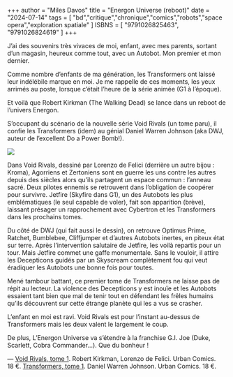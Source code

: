 +++
author = "Miles Davos"
title = "Energon Universe (reboot)"
date = "2024-07-14"
tags = [
    "bd","critique","chronique","comics","robots","space opera","exploration spatiale"
]
ISBNS = [
    "9791026825463", "9791026824619"
]
+++

J’ai des souvenirs très vivaces de moi, enfant, avec mes parents, sortant d’un magasin, heureux comme tout, avec un Autobot. Mon premier et mon dernier.

Comme nombre d’enfants de ma génération, les Transformers ont laissé leur indélébile marque en moi. Je me rappelle de ces moments, les yeux arrimés au poste, lorsque c’était l’heure de la série animée (G1 à l’époque).

Et voilà que Robert Kirkman (The Walking Dead) se lance dans un reboot de l’univers Energon.

S’occupant du scénario de la nouvelle série Void Rivals (un tome paru), il confie les Transformers (idem) au génial Daniel Warren Johnson (aka DWJ, auteur de l’excellent Do a Power Bomb!).

![](/images/energon-universe-reboot.jpeg)

Dans Void Rivals, dessiné par Lorenzo de Felici (derrière un autre bijou : Kroma), Agorriens et Zertoniens sont en guerre les uns contre les autres depuis des siècles alors qu’ils partagent un espace commun : l’anneau sacré. Deux pilotes ennemis se retrouvent dans l’obligation de coopérer pour survivre. Jetfire (Skyfire dans G1), un des Autobots les plus emblématiques (le seul capable de voler), fait son apparition (brève), laissant présager un rapprochement avec Cybertron et les Transformers dans les prochains tomes.

Du côté de DWJ (qui fait aussi le dessin), on retrouve Optimus Prime, Ratchet, Bumblebee, Cliffjumper et d’autres Autobots inertes, en piteux état sur terre. Après l’intervention salutaire de Jetfire, les voilà repartis pour un tour. Mais Jetfire commet une gaffe monumentale. Sans le vouloir, il attire les Decepticons guidés par un Skyscream complètement fou qui veut éradiquer les Autobots une bonne fois pour toutes.

Mené tambour battant, ce premier tome de Transformers ne laisse pas de répit au lecteur. La violence des Decepticons y est inouïe et les Autobots essaient tant bien que mal de tenir tout en défendant les frêles humains qu’ils découvrent sur cette étrange planète qui les a vus se crasher.

L’enfant en moi est ravi. Void Rivals est pour l’instant au-dessus de Transformers mais les deux valent le largement le coup.

De plus, L’Energon Universe va s’étendre à la franchise G.I. Joe (Duke, Scarlett, Cobra Commander…). Que du bonheur !

—
[Void Rivals, tome 1](https://www.urban-comics.com/void-rivals-tome-1/). Robert Kirkman, Lorenzo de Felici. Urban Comics. 18 €.
[Transformers, tome 1](https://www.urban-comics.com/transformers-tome-1/). Daniel Warren Johnson. Urban Comics. 18 €.

